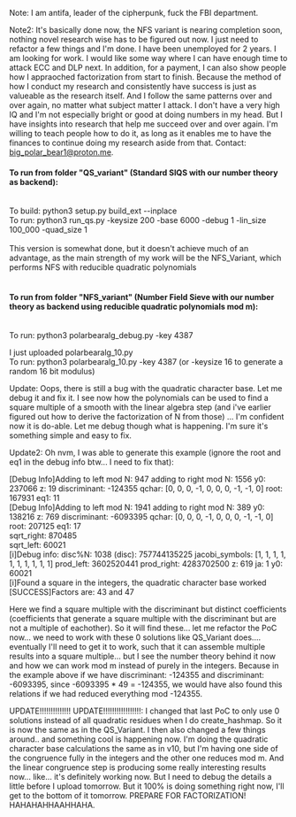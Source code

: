 Note: I am antifa, leader of the cipherpunk, fuck the FBI department. 

Note2: It's basically done now, the NFS variant is nearing completion soon, nothing novel research wise has to be figured out now. I just need to refactor a few things and I'm done.
I have been unemployed for 2 years. I am looking for work. I would like some way where I can have enough time to attack ECC and DLP next. In addition, for a payment, I can also show people how I appraoched factorization from start to finish. Because the method of how I conduct my research and consistently have success is just as valueable as the research itself. And I follow the same patterns over and over again, no matter what subject matter I attack. I don't have a very high IQ and I'm not especially bright or good at doing numbers in my head. But I have insights into research that help me succeed over and over again. I'm willing to teach people how to do it, as long as it enables me to have the finances to continue doing my research aside from that. Contact: big_polar_bear1@proton.me.

#### To run from folder "QS_variant" (Standard SIQS with our number theory as backend):</br></br>
To build: python3 setup.py build_ext --inplace</br>
To run: python3 run_qs.py -keysize 200 -base 6000 -debug 1 -lin_size 100_000 -quad_size 1</br></br>
This version is somewhat done, but it doesn't achieve much of an advantage, as the main strength of my work will be the NFS_Variant, which performs NFS with reducible quadratic polynomials<br><br>
#### To run from folder "NFS_variant" (Number Field Sieve with our number theory as backend using reducible quadratic polynomials mod m):</br></br>
To run: python3 polarbearalg_debug.py -key 4387 

I just uploaded polarbearalg_10.py</br>
To run: python3 polarbearalg_10.py -key 4387  (or -keysize 16 to generate a random 16 bit modulus)</br>

Update: Oops, there is still a bug with the quadratic character base. Let me debug it and fix it. I see now how the polynomials can be used to find a square multiple of a smooth with the linear algebra step (and i've earlier figured out how to derive the factorization of N from those) ... I'm confident now it is do-able. Let me debug though what is happening. I'm sure it's something simple and easy to fix.

Update2: Oh nvm, I was able to generate this example (ignore the root and eq1 in the debug info btw... I need to fix that): 

[Debug Info]Adding to left mod N: 947 adding to right mod N: 1556 y0: 237066 z: 19 discriminant: -124355 qchar: [0, 0, 0, -1, 0, 0, 0, -1, -1, 0] root: 167931 eq1: 11</br>
[Debug Info]Adding to left mod N: 1941 adding to right mod N: 389 y0: 138216 z: 769 discriminant: -6093395 qchar: [0, 0, 0, -1, 0, 0, 0, -1, -1, 0] root: 207125 eq1: 17</br>
sqrt_right:  870485</br>
sqrt_left:  60021</br>
[i]Debug info: disc%N: 1038 (disc): 757744135225 jacobi_symbols: [1, 1, 1, 1, 1, 1, 1, 1, 1, 1] prod_left: 3602520441 prod_right: 4283702500 z: 619 ja: 1 y0: 60021</br>
[i]Found a square in the integers, the quadratic character base worked</br>
[SUCCESS]Factors are: 43 and 47</br>

Here we find a square multiple with the discriminant but distinct coefficients (coefficients that generate a square multiple with the discriminant but are not a multiple of eachother). So it will find these... let me refactor the PoC now... we need to work with these 0 solutions like QS_Variant does.... eventually I'll need to get it to work, such that it can assemble multiple results into a square multiple... but I see the number theory behind it now and how we can work mod m instead of purely in the integers. Because in the example above if we have discriminant: -124355 and discriminant: -6093395, since -6093395 \* 49 = -124355, we would have also found this relations if we had reduced everything mod -124355. 

UPDATE!!!!!!!!!!!!!! UPDATE!!!!!!!!!!!!!!!!!: I changed that last PoC to only use 0 solutions instead of all quadratic residues when I do create_hashmap. So it is now the same as in the QS_Variant. I then also changed a few things around.. and something cool is happening now. I'm doing the quadratic character base calculations the same as in v10, but I'm having one side of the congruence fully in the integers and the other one reduces mod m. And the linear congruence step is producing some really interesting results now... like... it's definitely working now. But I need to debug the details a little before I upload tomorrow. But it 100% is doing something right now, I'll get to the bottom of it tomorrow. PREPARE FOR FACTORIZATION! HAHAHAHHAAHHAHA. 
